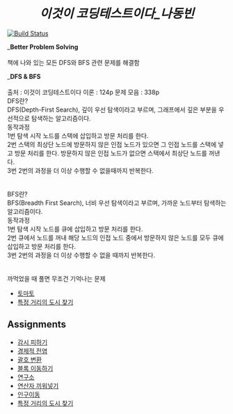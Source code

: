 _<h1 align="center">이것이 코딩테스트이다_나동빈</h1>_
[![Build Status](https://travis-ci.org/joemccann/dillinger.svg?branch=master)](https://travis-ci.org/joemccann/dillinger)

_**Better Problem Solving**<br><br>
책에 나와 있는 모든 DFS와 BFS 관련 문제를 해결함

_**DFS & BFS**<br><br>
출처 : 이것이 코딩테스트이다 이론 : 124p 문제 모음 : 338p<br>
DFS란?<br>
DFS(Depth-First Search), 깊이 우선 탐색이라고 부르며, 그래프에서 깊은 부분을 우선적으로 탐색하는 알고리즘이다.<br>
동작과정<br>
1번 탐색 시작 노드를 스택에 삽입하고 방문 처리를 한다.<br>
2번 스택의 최상단 노드에 방문하지 않은 인접 노드가 있으면 그 인접 노드를 스택에 넣고 방문 처리를 한다. 방문하지 않은 인접 노드가 없으면 스택에서 최상단 노드를 꺼낸다.<br>
3번 2번의 과정을 더 이상 수행할 수  없을때까지 반복한다.<br>
<br><br>
BFS란?<br>
BFS(Breadth First Search), 너비 우선 탐색이라고 부르며, 가까운 노드부터 탐색하는 알고리즘이다.<br>
동작과정<br>
1번 탐색 시작 노드를 큐에 삽입하고 방문 처리를 한다.<br>
2번 큐에서 노드를 꺼내 해당 노드의 인접 노드 중에서 방문하지 않은 노드를 모두 큐에 삽입하고 방문 처리를 한다.<br>
3번 2번의 과정을 더 이상 수행할 수 없을 때까지 반복한다.<br>
<br><br>
까먹었을 때 풀면 무조건 기억나는 문제<br>
- [토마토](https://www.acmicpc.net/problem/7576)
- [특정 거리의 도시 찾기](https://www.acmicpc.net/problem/18352)
## Assignments
- [감시 피하기](https://www.acmicpc.net/problem/18428)
- [경제적 전염](https://www.acmicpc.net/problem/18405)
- [괄호 변환](https://programmers.co.kr/learn/courses/30/lessons/60058)
- [블록 이동하기](https://programmers.co.kr/learn/courses/30/lessons/60063)
- [연구소](https://www.acmicpc.net/problem/14502)
- [연산자 끼워넣기](https://www.acmicpc.net/problem/14888)
- [인구이동](https://www.acmicpc.net/problem/16234)
- [특정 거리의 도시 찾기](https://www.acmicpc.net/problem/18352)
